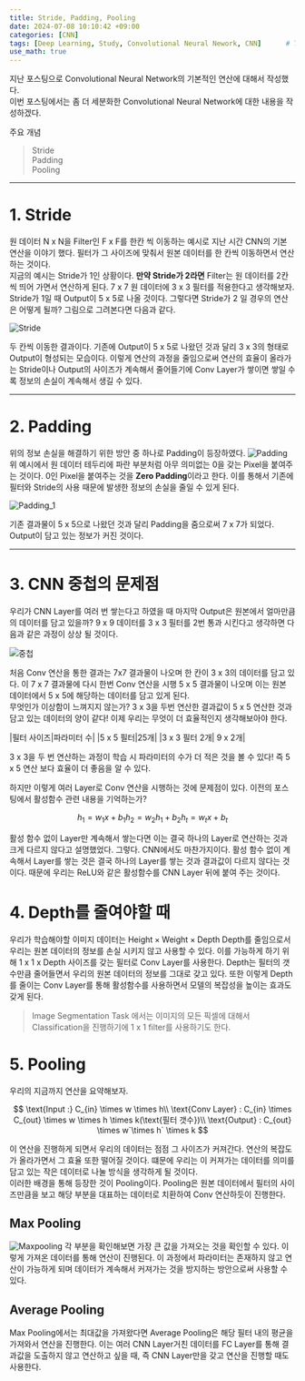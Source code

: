 ```yaml
---
title: Stride, Padding, Pooling
date: 2024-07-08 10:10:42 +09:00
categories: [CNN]
tags: [Deep Learning, Study, Convolutional Neural Nework, CNN]		# TAG는 반드시 소문자로 이루어져야함!
use_math: true
---
```


지난 포스팅으로 Convolutional Neural Network의 기본적인 연산에 대해서 작성했다.     
이번 포스팅에서는 좀 더 세분화한 Convolutional Neural Network에 대한 내용을 작성하겠다.

<p aling = center>주요 개념</p>

> Stride    
> Padding    
> Pooling    

---
# 1. Stride
원 데이터 N x N을 Filter인 F x F를 한칸 씩 이동하는 예시로 지난 시간 CNN의 기본 연산을 이야기 했다. 필터가 그 사이즈에 맞춰서 원본 데이터를 한 칸씩 이동하면서 연산하는 것이다.    
지금의 예시는 Stride가 1인 상황이다. **만약 Stride가 2라면** Filter는 원 데이터를 2칸씩 띄어 가면서 연산하게 된다.
7 x 7 원 데이터에 3 x 3 필터를 적용한다고 생각해보자. Stride가 1일 때 Output이 5 x 5로 나올 것이다. 그렇다면 Stride가 2 일 경우의 연산은 어떻게 될까?
그림으로 그려본다면 다음과 같다.

![Stride](../assets/img/CNN/Stride.png)

두 칸씩 이동한 결과이다. 기존에 Output이 5 x 5로 나왔던 것과 달리 3 x 3의 형태로 Output이 형성되는 모습이다.
이렇게 연산의 과정을 줄임으로써 연산의 효율이 올라가는 Stride이나 Output의 사이즈가 계속해서 줄어들기에 Conv Layer가 쌓이면 쌓일 수록 정보의 손실이 계속해서 생길 수 있다.

---
# 2. Padding
위의 정보 손실을 해결하기 위한 방안 중 하나로 Padding이 등장하였다.
![Padding](../assets/img/CNN/padding.png)
위 예시에서 원 데이터 테두리에 파란 부분처럼 아무 의미없는 0을 갖는 Pixel을 붙여주는 것이다. 0인 Pixel을 붙여주는 것을 **Zero Padding**이라고 한다. 이를 통해서 기존에 필터와 Stride의 사용 때문에 발생한 정보의 손실을 줄일 수 있게 된다.

![Padding_1](../assets/img/CNN/zeropadding.png)

기존 결과물이 5 x 5으로 나왔던 것과 달리 Padding을 줌으로써 7 x 7가 되었다. Output이 담고 있는 정보가 커진 것이다.

---
# 3. CNN 중첩의 문제점
우리가 CNN Layer를 여러 번 쌓는다고 하였을 때 마지막 Output은 원본에서 얼마만큼의 데이터를 담고 있을까? 
9 x 9 데이터를 3 x 3 필터를 2번 통과 시킨다고 생각하면 다음과 같은 과정이 상상 될 것이다.

![중첩](../assets/img/CNN/중첩.png)

처음 Conv 연산을 통한 결과는 7x7 결과물이 나오며 한 칸이 3 x 3의 데이터를 담고 있다. 이  7 x 7 결과물에 다시 한번 Conv 연산을 시행 5 x 5 결과물이 나오며 이는 원본 데이터에서 5 x 5에 해당하는 데이터를 담고 있게 된다.    
무엇인가 이상함이 느껴지지 않는가? 3 x 3을 두번 연산한 결과값이 5 x 5 연산한 것과 담고 있는 데이터의 양이 같다! 이제 우리는 무엇이 더 효율적인지 생각해보아야 한다.

|필터 사이즈|파라미터 수|
|5 x 5 필터|25개|
|3 x 3 필터 2개| 9 x 2개|

3 x 3을 두 번 연산하는 과정이 학습 시 파라미터의 수가 더 적은 것을 볼 수 있다! 즉 5 x 5 연산 보다 효율이 더 좋음을 알 수 있다.

하지만 이렇게 여러 Layer로 Conv 연산을 시행하는 것에 문제점이 있다. 이전의 포스팅에서 활성함수 관련 내용을 기억하는가?

$$
h_1 = w_1x + b_1
h_2 = w_2h_1 + b_2
h_t = w_tx + b_t
$$

활성 함수 없이 Layer만 계속해서 쌓는다면 이는 결국 하나의 Layer로 연산하는 것과 크게 다르지 않다고 설명했었다. 그렇다. CNN에서도 마찬가지이다. 활성 함수 없이 계속해서 Layer를 쌓는 것은 결국 하나의 Layer를 쌓는 것과 결과값이 다르지 않다는 것이다. 때문에 우리는 ReLU와 같은 활성함수를 CNN Layer 뒤에 붙여 주는 것이다.

# 4. Depth를 줄여야할 때
우리가 학습해야할 이미지 데이터는 $\text{Height} \times \text{Weight} \times \text{Depth}$ Depth를 줄임으로서 우리는 원본 데이터의 정보를 손실 시키지 않고 사용할 수 있다. 이를 가능하게 하기 위해 1 x 1 x $\text{Depth}$ 사이즈를 갖는 필터로 Conv Layer를 사용한다. Depth는 필터의 갯수만큼 줄어들면서 우리의 원본 데이터의 정보를 그대로 갖고 있다. 또한 이렇게 Depth를 줄이는 Conv Layer를 통해 활성함수를 사용하면서 모델의 복잡성을 높이는 효과도 갖게 된다.    
> Image Segmentation Task 에서는 이미지의 모든 픽셀에 대해서 Classification을 진행하기에 1 x 1 filter를 사용하기도 한다.

# 5. Pooling
우리의 지금까지 연산을 요약해보자.

$$
\text{Input :} C_{in} \times w \times h\\
\text{Conv Layer} : C_{in} \times C_{out} \times w \times h \times k(\text{필터 갯수})\\
\text{Output} : C_{out} \times w`\times h` \times k
$$

이 연산을 진행하게 되면서 우리의 데이터는 점점 그 사이즈가 커져간다. 연산의 복잡도가 올라가면서 그 효율 또한 떨어질 것이다. 떄문에 우리는 이 커져가는 데이터를 의미를 담고 있는 작은 데이터로 나눌 방식을 생각하게 될 것이다.    
이러한 배경을 통해 등장한 것이 Pooling이다. Pooling은 원본 데이터에서 필터의 사이즈만큼을 보고 해당 부분을 대표하는 데이터로 치환하여 Conv 연산하듯이 진행한다.

## Max Pooling
![Maxpooling](../assets/img/CNN/MaxPooling.png)
각 부분을 확인해보면 가장 큰 값을 가져오는 것을 확인할 수 있다. 이렇게 가져온 데이터를 통해 연산이 진행된다. 이 과정에서 파라미터는 존재하지 않고 연산이 가능하게 되며 데이터가 계속해서 커져가는 것을 방지하는 방안으로써 사용할 수 있다.

## Average Pooling
Max Pooling에서는 최대값을 가져왔다면 Average Pooling은 해당 필터 내의 평균을 가져와서 연산을 진행한다. 이는 여러 CNN Layer거친 데이터를 FC Layer를 통해 결과값을 도출하지 않고 연산하고 싶을 때, 즉 CNN Layer만을 갖고 연산을 진행할 때도 사용한다.